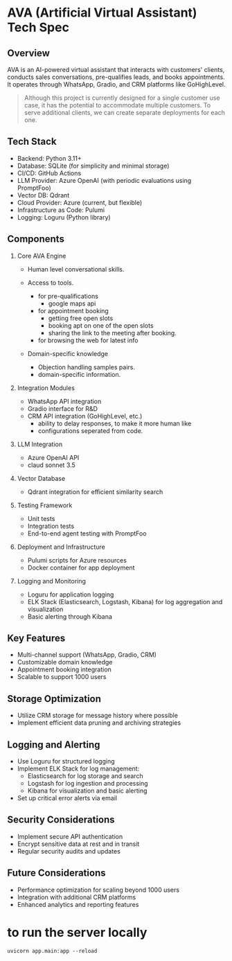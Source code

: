# AVA (Artificial Virtual Assistant) Tech Spec

## Overview
AVA is an AI-powered virtual assistant that interacts with customers' clients, conducts sales conversations, pre-qualifies leads, and books appointments. It operates through WhatsApp, Gradio, and CRM platforms like GoHighLevel.
> Although this project is currently designed for a single customer use case, it has the potential to accommodate multiple customers. To serve additional clients, we can create separate deployments for each one.

## Tech Stack
- Backend: Python 3.11+
- Database: SQLite (for simplicity and minimal storage)
- CI/CD: GitHub Actions
- LLM Provider: Azure OpenAI (with periodic evaluations using PromptFoo)
- Vector DB: Qdrant
- Cloud Provider: Azure (current, but flexible)
- Infrastructure as Code: Pulumi
- Logging: Loguru (Python library)

## Components
1. Core AVA Engine
   - Human level conversational skills. 
   - Access to tools.
     - for pre-qualifications
       - google maps api
     - for appointment booking
       - getting free open slots
       - booking apt on one of the open slots
       - sharing the link to the meeting after booking. 
     - for browsing the web for latest info
    
   - Domain-specific knowledge
     - Objection handling samples pairs.
     - domain-specific information.

2. Integration Modules
   - WhatsApp API integration
   - Gradio interface for R&D
   - CRM API integration (GoHighLevel, etc.)
     - ability to delay responses, to make it more human like
     - configurations seperated from code.

3. LLM Integration
   - Azure OpenAI API 
   - claud sonnet 3.5 

4. Vector Database
   - Qdrant integration for efficient similarity search

5. Testing Framework
   - Unit tests
   - Integration tests
   - End-to-end agent testing with PromptFoo

6. Deployment and Infrastructure
   - Pulumi scripts for Azure resources
   - Docker container for app deployment

7. Logging and Monitoring
   - Loguru for application logging
   - ELK Stack (Elasticsearch, Logstash, Kibana) for log aggregation and visualization
   - Basic alerting through Kibana

## Key Features
- Multi-channel support (WhatsApp, Gradio, CRM)
- Customizable domain knowledge
- Appointment booking integration
- Scalable to support 1000 users

## Storage Optimization
- Utilize CRM storage for message history where possible
- Implement efficient data pruning and archiving strategies

## Logging and Alerting
- Use Loguru for structured logging
- Implement ELK Stack for log management:
  - Elasticsearch for log storage and search
  - Logstash for log ingestion and processing
  - Kibana for visualization and basic alerting
- Set up critical error alerts via email

## Security Considerations
- Implement secure API authentication
- Encrypt sensitive data at rest and in transit
- Regular security audits and updates

## Future Considerations
- Performance optimization for scaling beyond 1000 users
- Integration with additional CRM platforms
- Enhanced analytics and reporting features


# to run the server locally 
```shell
uvicorn app.main:app --reload
```